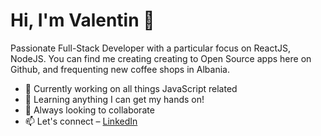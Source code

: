 # Hi, I'm Valentin 👋

Passionate Full-Stack Developer with a particular focus on ReactJS, NodeJS. You can find me creating creating to Open Source apps here on Github, and frequenting new coffee shops in Albania.

- 🔭 Currently working on all things JavaScript related
- 🌱 Learning anything I can get my hands on!
- 👯 Always looking to collaborate
- 📫 Let's connect – [LinkedIn](https://www.linkedin.com/in/valentin-lica-150457200?)
